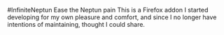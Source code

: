 #InfiniteNeptun
Ease the Neptun pain
This is a Firefox addon I started developing for my own pleasure and comfort, and since I no longer have intentions of maintaining, thought I could share. 